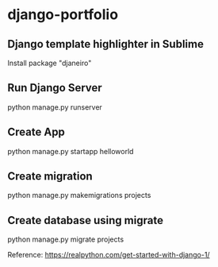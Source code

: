 # django-portfolio

## Django template highlighter in Sublime
Install package "djaneiro"

## Run Django Server
python manage.py runserver

## Create App
python manage.py startapp helloworld

## Create migration
python manage.py makemigrations projects

## Create database using migrate
python manage.py migrate projects

Reference:
https://realpython.com/get-started-with-django-1/